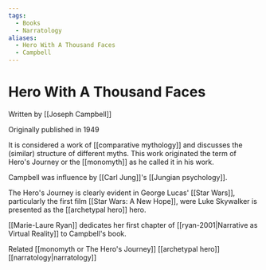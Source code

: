 ```yaml
---
tags:
  - Books
  - Narratology
aliases:
  - Hero With A Thousand Faces
  - Campbell
---
```

# Hero With A Thousand Faces

Written by [[Joseph Campbell]]

Originally published in 1949

It is considered a work of [[comparative mythology]] and discusses the (similar) structure of different myths. This work originated the term of Hero's Journey or the [[monomyth]] as he called it in his work. 

Campbell was influence by [[Carl Jung]]'s [[Jungian psychology]]. 

The Hero's Journey is clearly evident in George Lucas' [[Star Wars]], particularly the first film  [[Star Wars: A New Hope]], were Luke Skywalker is presented as the [[archetypal hero]] hero. 

[[Marie-Laure Ryan]] dedicates her first chapter of [[ryan-2001|Narrative as Virtual Reality]] to Campbell's book. 

Related
[[monomyth or The Hero's Journey]]
[[archetypal hero]]
[[narratology|narratology]]



